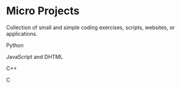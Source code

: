 # Micro Projects
Collection of small and simple coding exercises, scripts, websites, or applications.

Python

JavaScript and DHTML

C++

C
